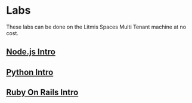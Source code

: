 # Labs

These labs can be done on the Litmis Spaces Multi Tenant machine at no cost.  

## [Node.js Intro](http://bit.ly/litmislearn-node-intro)

## [Python Intro](https://kti.news/litmislearn-python-intro)

## [Ruby On Rails Intro](/bit.ly/litmislearn-rubyonrailsintro)



